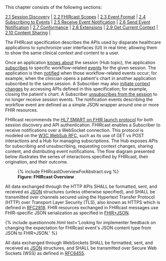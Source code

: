 This chapter consists of the following sections:

[2.1 Session Discovery](2-1-SessionDiscovery.html) |
[2.2 FHIRcast Scopes](2-2-FhircastScopes.html) |
[2.3 Event Format](2-3-Events.html) |
[2.4 Subscribing to Events](2-4-Subscribing.html) |
[2.5 Receive Event Notification](2-5-ReceiveEventNotification.html) |
[2.6 Send Event Notification](2-6-SendEventNotification.html) |
[2.7 Conformance](2-7-Conformance.html) |
[2.8 Extensions](2-8-Extensions.html) |
[2.9 Get Current Context](2-9-GetCurrentContext.html) |
[2.10 Content Sharing](2-10-ContentSharing.html) |

The FHIRcast specification describes the APIs used by disparate healthcare applications to synchronize user interfaces (UI) in real time; allowing them to show the same clinical context and content to a user.


Once an application [knows about](2-1-SessionDiscovery.html) the session (Hub topic), the application [subscribes](2-4-Subscribing.html) to specific workflow-related [events](2-3-Events.html) for the given session. The application is then [notified](2-5-ReceiveEventNotification.html) when those workflow-related events occur; for example, when the clinician opens a patient's chart in another application subscribed to the same session. A Subscriber may also [initiate context changes](2-6-SendEventNotification.html) by accessing APIs defined in this specification; for example, closing the patient's chart. A Subscriber [unsubscribes from the session](2-4-Subscribing.html#unsubscribe) to no longer receive session events. The notification events describing the workflow event are defined as a simple JSON wrapper around one or more FHIR resources.

FHIRcast recommends the [HL7 SMART on FHIR launch protocol](http://www.hl7.org/fhir/smart-app-launch) for both session discovery and API authentication. FHIRcast enables a Subscriber to receive notifications over a WebSocket connection. This protocol is modeled on the [W3C WebSub RFC](https://www.w3.org/TR/websub/), such as its use of GET vs POST interactions and a Hub for managing subscriptions. The Hub exposes APIs for subscribing and unsubscribing, requesting context changes, sharing content, and distributing event notifications. The flow diagram presented below illustrates the series of interactions specified by FHIRcast, their origination, and their outcome.

<figure>
  {% include FHIRcastOverviewForAbstract.svg %}
  <figcaption><b>Figure: FHIRcast Overview</b></figcaption>
  <p></p>
</figure>


All data exchanged through the HTTP APIs SHALL be formatted, sent, and received as [JSON](https://tools.ietf.org/html/rfc8259) structures (unless otherwise specified), and SHALL be transmitted over channels secured using the Hypertext Transfer Protocol (HTTP) over Transport Layer Security (TLS), also known as HTTPS which is defined in [RFC2818](https://tools.ietf.org/html/rfc2818). FHIR resources exchanged in FHIRcast messages use FHIR-specific JSON serialization as specified in [FHIR+JSON](https://www.hl7.org/fhir/json.html).

{% include questionnote.html text='Looking for implementer feedback on changing the expectation for FHIRcast event\'s JSON content type from JSON to FHIR+JSON.' %}



All data exchanged through WebSockets SHALL be formatted, sent, and received as [JSON](https://tools.ietf.org/html/rfc8259) structures, and SHALL be transmitted over Secure Web Sockets (WSS) as defined in [RFC6455](https://tools.ietf.org/html/rfc6455).
